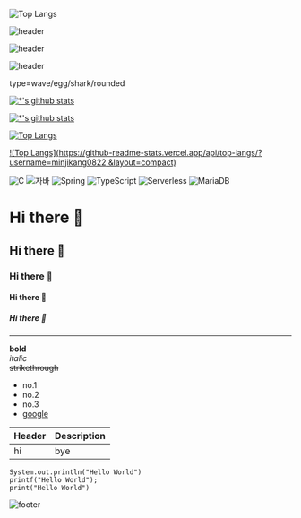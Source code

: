 ![Top Langs](https://github-readme-stats.vercel.app/api/top-langs/?username=minjikang0822&hide_progress=false&langs_count=10&size_weight=0.5&count_weight=0.5&count-private=true&layout=compact?exclude_repo=HarvardX_CS50)

![header](https://capsule-render.vercel.app/api?section=header&color=gradient)

![header](https://capsule-render.vercel.app/api?type=rect&color=gradient&height=300&section=footer&text=capsule%20render&fontSize=90)

![header](https://capsule-render.vercel.app/api?type=rect&color=cceecc&fontColor=ffffff&height=300&section=header&text=Welcome%20to%20Minji's%20GitHub&fontSize=65&animation=twinkling)

type=wave/egg/shark/rounded


[![*'s github stats](https://github-readme-stats.vercel.app/api?username=minjikang0822)](https://github.com/minjikang0822)

[![*'s github stats](https://github-readme-stats.vercel.app/api?username=minjikang0822&show_icons=true&theme=radical)](https://github.com/minjikang0822)

[![Top Langs](https://github-readme-stats.vercel.app/api/top-langs/?username=minjikang0822)](https://github.com/minjikang0822/github-readme-stats)

[![Top Langs](https://github-readme-stats.vercel.app/api/top-langs/?username=minjikang0822 &layout=compact)](https://github.com/minjikang0822/github-readme-stats)

![C](https://img.shields.io/badge/-C-123456?style=flat-square&logo=C&logoColor=black)
![자바](https://img.shields.io/badge/-자바-007396?style=flat&logo=Java&logoColor=ffffff)
![Spring](https://img.shields.io/badge/-Spring-6DB33F?style=for-the-badge&logo=Spring&logoColor=white)
![TypeScript](https://img.shields.io/badge/-TypeScript-3178C6?style=flat-square&logo=TypeScript&logoColor=white)
![Serverless](https://img.shields.io/badge/-Serverless-FD5750?style=flat-square&logo=Serverless&logoColor=magenta)
![MariaDB](https://img.shields.io/badge/-MariaDB-1F305F?style=flat-square&logo=mariadb&logoColor=white)


# Hi there 👋
## Hi there 👋
### Hi there 👋
#### Hi there 👋
##### Hi there 👋
----
**bold**<br>
*italic*<br>
~~strikethrough~~

* no.1
* no.2
* no.3
* [google](http://www.google.com)

|Header|Description|
|--|--|
|hi|bye|

```
System.out.println("Hello World")
printf("Hello World");
print("Hello World")
```
![footer](https://capsule-render.vercel.app/api?section=footer&color=gradient)

